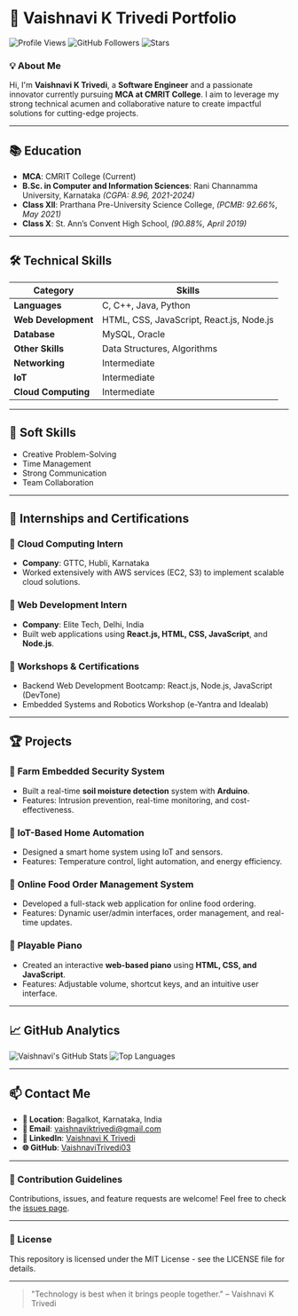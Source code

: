 # 🚀 Vaishnavi K Trivedi Portfolio

![Profile Views](https://komarev.com/ghpvc/?username=VaishnaviTrivedi03&color=blueviolet)
![GitHub Followers](https://img.shields.io/github/followers/VaishnaviTrivedi03?style=social)
![Stars](https://img.shields.io/github/stars/VaishnaviTrivedi03?style=social)

### 💡 About Me

Hi, I'm **Vaishnavi K Trivedi**, a **Software Engineer** and a passionate innovator currently pursuing **MCA at CMRIT College**. I aim to leverage my strong technical acumen and collaborative nature to create impactful solutions for cutting-edge projects.

---

## 📚 Education
- **MCA**: CMRIT College (Current)
- **B.Sc. in Computer and Information Sciences**: Rani Channamma University, Karnataka *(CGPA: 8.96, 2021-2024)*
- **Class XII**: Prarthana Pre-University Science College, *(PCMB: 92.66%, May 2021)*
- **Class X**: St. Ann’s Convent High School, *(90.88%, April 2019)*

---

## 🛠️ Technical Skills

| **Category**         | **Skills**                                 |
|-----------------------|-------------------------------------------|
| **Languages**         | C, C++, Java, Python                     |
| **Web Development**   | HTML, CSS, JavaScript, React.js, Node.js |
| **Database**          | MySQL, Oracle                            |
| **Other Skills**      | Data Structures, Algorithms              |
| **Networking**        | Intermediate                             |
| **IoT**               | Intermediate                             |
| **Cloud Computing**   | Intermediate                             |

---

## 🌟 Soft Skills
- Creative Problem-Solving
- Time Management
- Strong Communication
- Team Collaboration

---

## 💼 Internships and Certifications

### 🔹 **Cloud Computing Intern**
- **Company**: GTTC, Hubli, Karnataka
- Worked extensively with AWS services (EC2, S3) to implement scalable cloud solutions.

### 🔹 **Web Development Intern**
- **Company**: Elite Tech, Delhi, India
- Built web applications using **React.js, HTML, CSS, JavaScript**, and **Node.js**.

### 🔹 **Workshops & Certifications**
- Backend Web Development Bootcamp: React.js, Node.js, JavaScript (DevTone)
- Embedded Systems and Robotics Workshop (e-Yantra and Idealab)

---

## 🏆 Projects

### 🔹 **Farm Embedded Security System**
- Built a real-time **soil moisture detection** system with **Arduino**.
- Features: Intrusion prevention, real-time monitoring, and cost-effectiveness.

### 🔹 **IoT-Based Home Automation**
- Designed a smart home system using IoT and sensors.
- Features: Temperature control, light automation, and energy efficiency.

### 🔹 **Online Food Order Management System**
- Developed a full-stack web application for online food ordering.
- Features: Dynamic user/admin interfaces, order management, and real-time updates.

### 🔹 **Playable Piano**
- Created an interactive **web-based piano** using **HTML, CSS, and JavaScript**.
- Features: Adjustable volume, shortcut keys, and an intuitive user interface.

---

## 📈 GitHub Analytics
![Vaishnavi's GitHub Stats](https://github-readme-stats.vercel.app/api?username=VaishnaviTrivedi03&show_icons=true&theme=radical)
![Top Languages](https://github-readme-stats.vercel.app/api/top-langs/?username=VaishnaviTrivedi03&layout=compact&theme=radical)

---

## 📫 Contact Me

- **📍 Location**: Bagalkot, Karnataka, India
- **📧 Email**: [vaishnaviktrivedi@gmail.com](mailto:vaishnaviktrivedi@gmail.com)
- **💼 LinkedIn**: [Vaishnavi K Trivedi](https://linkedin.com/in/vaishnavi-k-trivedi-28165724a)
- **🌐 GitHub**: [VaishnaviTrivedi03](https://github.com/VaishnaviTrivedi03)

---

### 🤝 Contribution Guidelines
Contributions, issues, and feature requests are welcome! Feel free to check the [issues page](https://github.com/VaishnaviTrivedi03).

---

### 📄 License
This repository is licensed under the MIT License - see the LICENSE file for details.

---

> "Technology is best when it brings people together." – Vaishnavi K Trivedi

